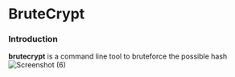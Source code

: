 # BruteCrypt
### Introduction
**brutecrypt** is a command line tool to bruteforce the possible hash
![Screenshot (6)](https://user-images.githubusercontent.com/100557534/156919224-1e971ff6-2e61-4c5b-a6a5-f60f1060b1c5.png)

